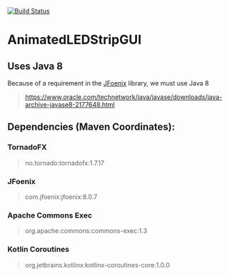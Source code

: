[![Build Status](https://travis-ci.com/AnimatedLEDStrip/AnimatedLEDStripGUI.svg?branch=master)](https://travis-ci.com/AnimatedLEDStrip/AnimatedLEDStripGUI)

# AnimatedLEDStripGUI

## Uses Java 8
Because of a requirement in the [JFoenix](https://github.com/jfoenixadmin/JFoenix) library, we must use Java 8
> https://www.oracle.com/technetwork/java/javase/downloads/java-archive-javase8-2177648.html

## Dependencies (Maven Coordinates):

### TornadoFX

> no.tornado:tornadofx:1.7.17

### JFoenix

> com.jfoenix:jfoenix:8.0.7

### Apache Commons Exec

> org.apache.commons:commons-exec:1.3

### Kotlin Coroutines

> org.jetbrains.kotlinx:kotlinx-coroutines-core:1.0.0

